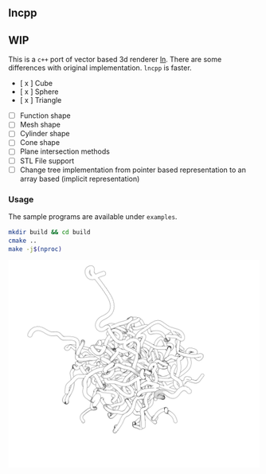 ## lncpp

## WIP

This is a `c++` port of vector based 3d renderer [ln](https://github.com/fogleman/ln).
There are some differences with original implementation. `lncpp` is faster.

- [ x ] Cube
- [ x ] Sphere
- [ x ] Triangle
- [ ] Function shape
- [ ] Mesh shape
- [ ] Cylinder shape
- [ ] Cone shape
- [ ] Plane intersection methods
- [ ] STL File support
- [ ] Change tree implementation from pointer based representation to an array based (implicit representation)

### Usage

The sample programs are available under `examples`.

```sh
mkdir build && cd build
cmake ..
make -j$(nproc)
```

[<img src="art/beads.png">]()
